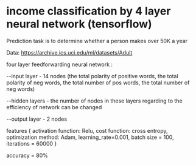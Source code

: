 # income classification by 4 layer neural network (tensorflow)

Prediction task is to determine whether a person makes over 50K a year


Data: https://archive.ics.uci.edu/ml/datasets/Adult
	


four layer feedforwarding neural network : 

--input layer - 14 nodes (the total polarity of positive words, the total polarity of neg words, the total number of pos words, the total number of neg words) 

--hidden layers - the number of nodes in these layers regarding to the efficiency of network can be changed 

--output layer - 2 nodes 



features {
activation function: Relu,
cost function: cross entropy,
optimization method: Adam,
learning_rate=0.001,
batch size = 100,
iterations = 60000 }

accuracy = 80%
